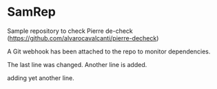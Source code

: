 # SamRep
Sample repository to check Pierre de-check (https://github.com/alvarocavalcanti/pierre-decheck)

A Git webhook has been attached to the repo to monitor dependencies.

The last line was changed. Another line is added.

adding yet another line.

